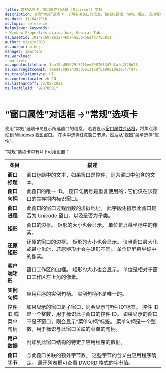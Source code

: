 ```yaml
---
title: 常规选项卡，窗口属性对话框 |Microsoft 文档
description: 查看“常规”选项卡，了解有关窗口的信息，包括标题栏、句柄、矩形、应用程序实例句柄、菜单句柄和用户数据。
ms.date: 11/04/2016
ms.topic: reference
helpviewer_keywords:
- Window Properties dialog box, General Tab
ms.assetid: 19142c60-9b32-46ba-a556-b62fd77568c1
author: mikejo5000
ms.author: mikejo
manager: jmartens
ms.workload:
- multiple
ms.openlocfilehash: 1aa19ad99629f5106ee89876f347dfafd7520d26
ms.sourcegitcommit: ae6d47b09a439cd0e13180f5e89510e3e347fd47
ms.translationtype: HT
ms.contentlocale: zh-CN
ms.lasthandoff: 02/08/2021
ms.locfileid: "99870501"
---
```

# <a name="general-tab-window-properties-dialog-box"></a>“窗口属性”对话框 ->“常规”选项卡
使用“常规”选项卡来显示所选窗口的信息。 若要显示[窗口属性对话框](../debugger/window-properties-dialog-box.md)，将焦点移动到 [Windows 视图](../debugger/windows-view.md)窗口。 在树中选择任意窗口节点，然后从“视图”菜单选择“属性” 。

 “常规”选项卡中有以下可用设置：

|条目|描述|
|-----------|-----------------|
|**窗口标题**|窗口标题中的文本，如果窗口是控件，则为窗口中包含的文本。|
|**窗口句柄**|此窗口的唯一 ID。 窗口句柄号是重复使用的；它们仅在该窗口的生存期内标识窗口。|
|**窗口进程**|此窗口的窗口过程函数的虚拟地址。 此字段还指示此窗口是否为 Unicode 窗口，以及是否为子类。|
|**矩形**|窗口的边框。 矩形的大小也会显示。 单位是屏幕坐标中的像素。|
|**还原矩形**|还原的窗口的边框。 矩形的大小也会显示。 仅当窗口最大化或最小化时，还原矩形才会与矩形不同。 单位是屏幕坐标中的像素。|
|**客户端矩形**|窗口工作区的边框。 矩形的大小也会显示。 单位是相对于窗口工作区左上角的像素。|
|**实例句柄**|应用程序的实例句柄。 实例句柄不是唯一的。|
|控件 ID 或菜单句柄|如果显示的窗口是子窗口，则会显示“控件 ID”标签。 控件 ID 是一个整数，用于标识此子窗口的控件 ID。 如果显示的窗口不是子窗口，则会显示“菜单句柄”标签。 菜单句柄是一个整数，用于标识与此窗口关联的菜单的句柄。|
|**用户数据**|附加到此窗口结构的特定于应用程序的数据。|
|**窗口字节**|与此窗口关联的额外字节数。 这些字节的含义由应用程序确定。 展开列表框可查看 DWORD 格式的字节值。|
